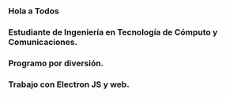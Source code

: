 ### Hola a Todos

### Estudiante de Ingeniería en Tecnología de Cómputo y Comunicaciones.
### Programo por diversión.
### Trabajo con Electron JS y web.

